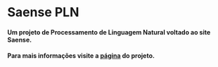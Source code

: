 ﻿
# Saense PLN

#### Um projeto de Processamento de Linguagem Natural voltado ao site Saense. 
#### Para mais informações visite a [página](https://0xdferraz.github.io/Saense-PLN/) do projeto.
